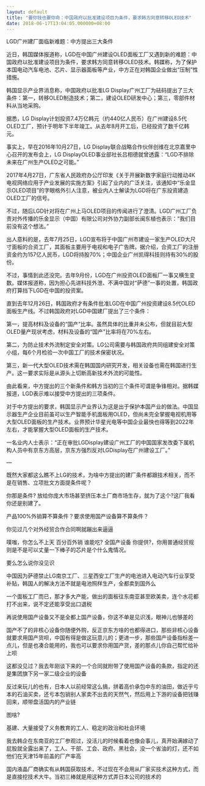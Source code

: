 ```yaml
---
layout: default
title: "要你钱也要你命：中国政府以批准建设项目为条件，要求韩方同意转移OLED技术"
date: 2018-06-17T13:04:05.000000+08:00
---
```


LGD广州建厂面临新难题：中方提出三大条件

近日，韩国媒体报道称，LGD在中国广州建设OLED面板工厂又遇到新的难题：中国政府以批准建设项目为条件，要求韩方同意转移OLED技术。韩媒称，为了保护本国电动汽车电池、芯片、显示器面板等产业，中方正在对韩国企业做出“压制”性措施。

韩国显示产业界消息称，中国政府以批准LG Display广州工厂为砝码提出了三大条件：第一，转移OLED制造技术；第二，建设OLED研发中心；第三，零部件材料从当地采购。

据悉，LG Display计划投资7.4万亿韩元（约440亿人民币）在广州建设8.5代OLED工厂，预计于明年下半年竣工。从去年8月开工后，已经投资了数千亿韩元。

事实上，早在2016年10月27日，LG Display联合战略合作伙伴创维在北京嘉里中心召开的发布会上，LG DisplayOLED事业部社长吕相德就曾透露：“LGD不排除未来在广州生产OLED之可能。”

2017年4月27日，广东省人民政府办公厅印发《关于开展新数字家庭行动推动4K电视网络应用于产业发展的实施方案》引起了业内的广泛关注，该通知中“乐金显示OLED项目”的字眼格外引人注意，被业内人士解读为LGD将在广东投资建造OLED工厂的信号。

不过，随后LGD针对将在广州上马OLED项目的传闻进行了澄清。LGD广州工厂负责对外传播的乐金显示（中国）有限公司对外协力副部长闽东植也表示：“我们目前没有这个想法。”

出人意料的是，去年7月25日，LGD宣布将于中国广州市建设一家生产OLED大尺寸面板的合资工厂，其面板主要用于电视和电子广告牌。据介绍，合资工厂的注册资金约为157亿人民币，LGD将持股70%；中国企业广州凯得科技则持有30%的股份。

不过，事情到此还没完。去年9月份，LGD在广州投资OLED面板厂一事又横生变数。媒体报道称，因为担心先进科技外泄、不满中国对“萨德”一事的处置，韩国政府打算挡下LGD在中国的投资案。

直到去年12月26日，韩国政府才有条件批准LGD在中国广州投资建设8.5代OLED面板生产线。不过韩国政府对LGD中国建厂提出了三个条件：

第一，提高材料及设备的“国产”比率。虽然具体的比重并未公布，但就目前大型OLED量产现状考虑，材料及设备的“国产”比率将在70%左右。

第二，为防止技术外流制定安全对策。LG公司需要与韩国政府共同组建安全对策小组，每6个月检验一次中国工厂的技术保密状况。

第三，新一代大型OLED技术需在韩国国内研究开发，相关设备也需在韩国进行生产。这一要求实际是从源头上切断高新技术外流的可能性。

由此看来，中方提出的三个新条件和韩方当初的三个条件可谓是争锋相对。据韩媒报道，LGD表示难以接受中方提出的三项条件。

对于中方提出的要求，韩国显示产业界认为这是出于保护本国产业的做法。中国显示器生产企业目前虽可以生产智能手机面板用OLED，但尚未完全掌握电视机用等大型OLED面板的生产技术。业界预计华星光电等中国企业最快也得等到2022年左右，才能掌握大型OLED面板的生产技术。

一名业内人士表示：“正在审批LGDisplay建设广州工厂的中国国家发改委下属机构人员中有京东方高层，京东方强烈反对LGDisplay在广州建设工厂。”

—

既然大家都这么瞧不上LG的技术，为啥中方提出的建厂条件都跟技术相关，而不是在销售、立项批文方面提条件呢？

你那是条件?  放给你庞大市场甚至挤压本土厂商市场生存，就为了这个?这厂我看你还是别建了。

产品100%外销算不算条件？要求使用国产设备算不算条件？


你见过几个对外经贸合作合同啊就蹦出来逼逼

噗嗤，你怎么不上天 百分百外销  谁能吃? 全国产设备 你提供?，你用普通经贸规则是不是可以丈量一下棒子的芯片是个什么鬼情况。 

要么怎么说你没见识


中国因为萨德禁止LG南京工厂、三星西安工厂生产的电池进入电动汽车行业享受补贴，韩国人的解决方法不就是电池照样生产，全都卖到国外么


一个面板工厂而已，那才多大产能，做出的面板往东南亚甚至欧美卖，连个水花都打不出来，说不定还能享受出口退税


再说使用国产设备又不是全都上国产设备，你这不单是见识浅，眼神儿也够差的


国产不了的非核心设备你随便外购，反正京东方啥的也都得进口，那些非核心设备就要求用国产货呗，中国有得是做这玩意儿的；更进一步，那些国产设备指标差一点儿，但是也凑合能用的，我也可以要求你用国产货，差的那点儿你自己帮忙给补上呗


这都没见过？我去年刚谈下来的一个合同就附带了使用国产设备的条款，指定的还是集团旗下另一家二级企业的设备


反过来玩儿的也有，日本人以前经常这么搞，拼着高价承包中东的油田，做近乎亏本的石油买卖，还亏本包销别人家卖不出去的天然气，然后用上下游的设备把钱赚回来，顺带盘活国内的产业链

图啥?

基建、大量接受了义务教育的工人、稳定的政治和社会环境


我去韩企在东南亚的工厂参观过，没活儿的时候看着也像会事儿，真开始满嫁动了屁股就全露出来了，工人、干部、工会、政府、黑社会，没一个省油的灯，还不如他们在天津15年前盖的厂产率高

国内液晶厂商确实有从韩国获取技术，不过现在不会用从厂家买技术这种方式，而是直接挖技术大牛。当初三棒就是用这种方式弄日本公司的技术的

